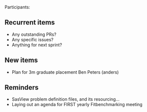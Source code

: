 Participants:

Recurrent items
----------------
* Any outstanding PRs?
* Any specific issues?
* Anything for next sprint?

New items
---------
* Plan for 3m graduate placement Ben Peters (anders)


Reminders
---------
* SasView problem definition files, and its resourcing...
* Laying out an agenda for FIRST yearly Fitbenchmarking meeting
